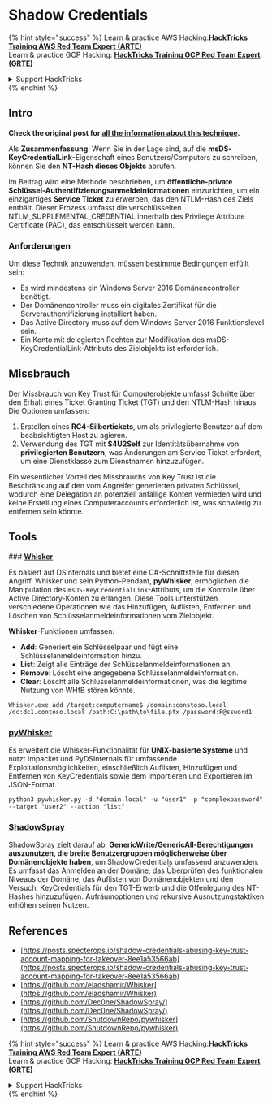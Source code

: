 # Shadow Credentials

{% hint style="success" %}
Learn & practice AWS Hacking:<img src="/.gitbook/assets/arte.png" alt="" data-size="line">[**HackTricks Training AWS Red Team Expert (ARTE)**](https://training.hacktricks.xyz/courses/arte)<img src="/.gitbook/assets/arte.png" alt="" data-size="line">\
Learn & practice GCP Hacking: <img src="/.gitbook/assets/grte.png" alt="" data-size="line">[**HackTricks Training GCP Red Team Expert (GRTE)**<img src="/.gitbook/assets/grte.png" alt="" data-size="line">](https://training.hacktricks.xyz/courses/grte)

<details>

<summary>Support HackTricks</summary>

* Check the [**subscription plans**](https://github.com/sponsors/carlospolop)!
* **Join the** 💬 [**Discord group**](https://discord.gg/hRep4RUj7f) or the [**telegram group**](https://t.me/peass) or **follow** us on **Twitter** 🐦 [**@hacktricks\_live**](https://twitter.com/hacktricks\_live)**.**
* **Share hacking tricks by submitting PRs to the** [**HackTricks**](https://github.com/carlospolop/hacktricks) and [**HackTricks Cloud**](https://github.com/carlospolop/hacktricks-cloud) github repos.

</details>
{% endhint %}

## Intro <a href="#3f17" id="3f17"></a>

**Check the original post for [all the information about this technique](https://posts.specterops.io/shadow-credentials-abusing-key-trust-account-mapping-for-takeover-8ee1a53566ab).**

Als **Zusammenfassung**: Wenn Sie in der Lage sind, auf die **msDS-KeyCredentialLink**-Eigenschaft eines Benutzers/Computers zu schreiben, können Sie den **NT-Hash dieses Objekts** abrufen.

Im Beitrag wird eine Methode beschrieben, um **öffentliche-private Schlüssel-Authentifizierungsanmeldeinformationen** einzurichten, um ein einzigartiges **Service Ticket** zu erwerben, das den NTLM-Hash des Ziels enthält. Dieser Prozess umfasst die verschlüsselten NTLM_SUPPLEMENTAL_CREDENTIAL innerhalb des Privilege Attribute Certificate (PAC), das entschlüsselt werden kann.

### Anforderungen

Um diese Technik anzuwenden, müssen bestimmte Bedingungen erfüllt sein:
- Es wird mindestens ein Windows Server 2016 Domänencontroller benötigt.
- Der Domänencontroller muss ein digitales Zertifikat für die Serverauthentifizierung installiert haben.
- Das Active Directory muss auf dem Windows Server 2016 Funktionslevel sein.
- Ein Konto mit delegierten Rechten zur Modifikation des msDS-KeyCredentialLink-Attributs des Zielobjekts ist erforderlich.

## Missbrauch

Der Missbrauch von Key Trust für Computerobjekte umfasst Schritte über den Erhalt eines Ticket Granting Ticket (TGT) und den NTLM-Hash hinaus. Die Optionen umfassen:
1. Erstellen eines **RC4-Silbertickets**, um als privilegierte Benutzer auf dem beabsichtigten Host zu agieren.
2. Verwendung des TGT mit **S4U2Self** zur Identitätsübernahme von **privilegierten Benutzern**, was Änderungen am Service Ticket erfordert, um eine Dienstklasse zum Dienstnamen hinzuzufügen.

Ein wesentlicher Vorteil des Missbrauchs von Key Trust ist die Beschränkung auf den vom Angreifer generierten privaten Schlüssel, wodurch eine Delegation an potenziell anfällige Konten vermieden wird und keine Erstellung eines Computeraccounts erforderlich ist, was schwierig zu entfernen sein könnte.

## Tools

### [**Whisker**](https://github.com/eladshamir/Whisker)

Es basiert auf DSInternals und bietet eine C#-Schnittstelle für diesen Angriff. Whisker und sein Python-Pendant, **pyWhisker**, ermöglichen die Manipulation des `msDS-KeyCredentialLink`-Attributs, um die Kontrolle über Active Directory-Konten zu erlangen. Diese Tools unterstützen verschiedene Operationen wie das Hinzufügen, Auflisten, Entfernen und Löschen von Schlüsselanmeldeinformationen vom Zielobjekt.

**Whisker**-Funktionen umfassen:
- **Add**: Generiert ein Schlüsselpaar und fügt eine Schlüsselanmeldeinformation hinzu.
- **List**: Zeigt alle Einträge der Schlüsselanmeldeinformationen an.
- **Remove**: Löscht eine angegebene Schlüsselanmeldeinformation.
- **Clear**: Löscht alle Schlüsselanmeldeinformationen, was die legitime Nutzung von WHfB stören könnte.
```shell
Whisker.exe add /target:computername$ /domain:constoso.local /dc:dc1.contoso.local /path:C:\path\to\file.pfx /password:P@ssword1
```
### [pyWhisker](https://github.com/ShutdownRepo/pywhisker)

Es erweitert die Whisker-Funktionalität für **UNIX-basierte Systeme** und nutzt Impacket und PyDSInternals für umfassende Exploitationsmöglichkeiten, einschließlich Auflisten, Hinzufügen und Entfernen von KeyCredentials sowie dem Importieren und Exportieren im JSON-Format.
```shell
python3 pywhisker.py -d "domain.local" -u "user1" -p "complexpassword" --target "user2" --action "list"
```
### [ShadowSpray](https://github.com/Dec0ne/ShadowSpray/)

ShadowSpray zielt darauf ab, **GenericWrite/GenericAll-Berechtigungen auszunutzen, die breite Benutzergruppen möglicherweise über Domänenobjekte haben**, um ShadowCredentials umfassend anzuwenden. Es umfasst das Anmelden an der Domäne, das Überprüfen des funktionalen Niveaus der Domäne, das Auflisten von Domänenobjekten und den Versuch, KeyCredentials für den TGT-Erwerb und die Offenlegung des NT-Hashes hinzuzufügen. Aufräumoptionen und rekursive Ausnutzungstaktiken erhöhen seinen Nutzen.


## References

* [https://posts.specterops.io/shadow-credentials-abusing-key-trust-account-mapping-for-takeover-8ee1a53566ab](https://posts.specterops.io/shadow-credentials-abusing-key-trust-account-mapping-for-takeover-8ee1a53566ab)
* [https://github.com/eladshamir/Whisker](https://github.com/eladshamir/Whisker)
* [https://github.com/Dec0ne/ShadowSpray/](https://github.com/Dec0ne/ShadowSpray/)
* [https://github.com/ShutdownRepo/pywhisker](https://github.com/ShutdownRepo/pywhisker)

{% hint style="success" %}
Learn & practice AWS Hacking:<img src="/.gitbook/assets/arte.png" alt="" data-size="line">[**HackTricks Training AWS Red Team Expert (ARTE)**](https://training.hacktricks.xyz/courses/arte)<img src="/.gitbook/assets/arte.png" alt="" data-size="line">\
Learn & practice GCP Hacking: <img src="/.gitbook/assets/grte.png" alt="" data-size="line">[**HackTricks Training GCP Red Team Expert (GRTE)**<img src="/.gitbook/assets/grte.png" alt="" data-size="line">](https://training.hacktricks.xyz/courses/grte)

<details>

<summary>Support HackTricks</summary>

* Check the [**subscription plans**](https://github.com/sponsors/carlospolop)!
* **Join the** 💬 [**Discord group**](https://discord.gg/hRep4RUj7f) or the [**telegram group**](https://t.me/peass) or **follow** us on **Twitter** 🐦 [**@hacktricks\_live**](https://twitter.com/hacktricks\_live)**.**
* **Share hacking tricks by submitting PRs to the** [**HackTricks**](https://github.com/carlospolop/hacktricks) and [**HackTricks Cloud**](https://github.com/carlospolop/hacktricks-cloud) github repos.

</details>
{% endhint %}
